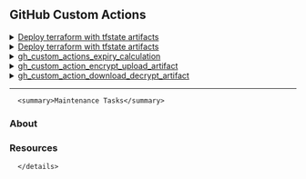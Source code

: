 ## GitHub Custom Actions
  
<details>

<summary><a href="https://github.com/pknw1-enterprise/gh_custom_actions_terraform_deployment_tfstate_repo_artifact">Deploy terraform with tfstate artifacts</a></summary>

</details>

<details>
      <summary><a href="https://github.com/pknw1-enterprise/gh_custom_actions_terraform_deployment_tfstate_repo_artifact">Deploy terraform with tfstate artifacts</a></summary>
    
</details>

<details>
<summary><a href="https://github.com/pknw1-enterprise/gh_custom_actions_expiry_calculation">gh_custom_actions_expiry_calculation</a></summary>
    
</details>

<details>
      <summary><a href="https://github.com/pknw1-enterprise/gh_custom_action_encrypt_upload_artifact">gh_custom_action_encrypt_upload_artifact</a></summary>
    
</details>


<details>
      <summary><a href="https://github.com/pknw1-enterprise/gh_custom_action_download_decrypt_artifact">gh_custom_action_download_decrypt_artifact</a></summary>
    
</details>

---


    
    
      <summary>Maintenance Tasks</summary>
    
### About
### Resources

      </details>
    
 
